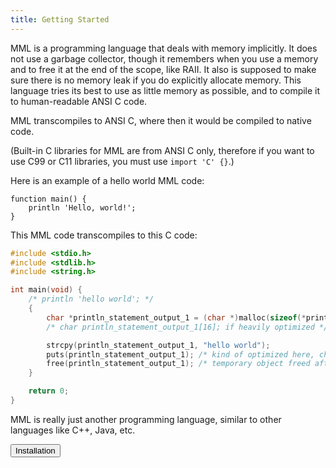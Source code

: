 ```yaml
---
title: Getting Started
---
```


MML is a programming language that deals with memory implicitly. It does not use a garbage collector, though it remembers when you use a memory and to free it at the end of the scope, like RAII. It also is supposed to make sure there is no memory leak if you do explicitly allocate memory. This language tries its best to use as little memory as possible, and to compile it to human-readable ANSI C code.

MML transcompiles to ANSI C, where then it would be compiled to native code.

(Built-in C libraries for MML are from ANSI C only, therefore if you want to use C99 or C11 libraries, you must use `import 'C' {}`.)

Here is an example of a hello world MML code:
```mml
function main() {
    println 'Hello, world!';
}
```
This MML code transcompiles to this C code:
```c
#include <stdio.h>
#include <stdlib.h>
#include <string.h>

int main(void) {
    /* println 'hello world'; */
    {
        char *println_statement_output_1 = (char *)malloc(sizeof(*println_statement_output_1) * 16);
        /* char println_statement_output_1[16]; if heavily optimized */

        strcpy(println_statement_output_1, "hello world");
        puts(println_statement_output_1); /* kind of optimized here, changed from printf("%s\n") to puts() */
        free(println_statement_output_1); /* temporary object freed after use, (not freed if uses buffer/array instead) */
    }

    return 0;
}
```
MML is really just another programming language, similar to other languages like C++, Java, etc.

<button type="button" onclick="location.href='installation'">Installation</button>